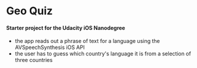 # Geo Quiz

#### Starter project for the Udacity iOS Nanodegree

* the app reads out a phrase of text for a language using the AVSpeechSynthesis iOS API
* the user has to guess which country's language it is from a selection of three countries

